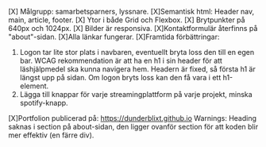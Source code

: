 [X] Målgrupp: samarbetsparners, lyssnare.
[X]Semantisk html: Header nav, main, article, footer.
[X] Ytor i både Grid och Flexbox.
[X] Brytpunkter på 640px och 1024px.
[X] Bilder är responsiva.
[X]Kontaktformulär återfinns på "about"-sidan.
[X]Alla länkar fungerar.
[X]Framtida förbättringar: 
1. Logon tar lite stor plats i navbaren, eventuellt bryta loss den till en egen bar.
 WCAG rekommendation är att ha en h1 i sin header för att läshjälpmedel ska kunna navigera hem. 
 Headern är fixed, så första h1 är längst upp på sidan.
 Om logon bryts loss kan den få vara i ett h1-element. 
2. Lägga till knappar för varje streamingplattform på varje projekt, minska spotify-knapp.

[X]Portfolion publicerad på: https://dunderblixt.github.io
Warnings: Heading saknas i section på about-sidan, den ligger ovanför section för att koden blir mer effektiv (en färre div).
